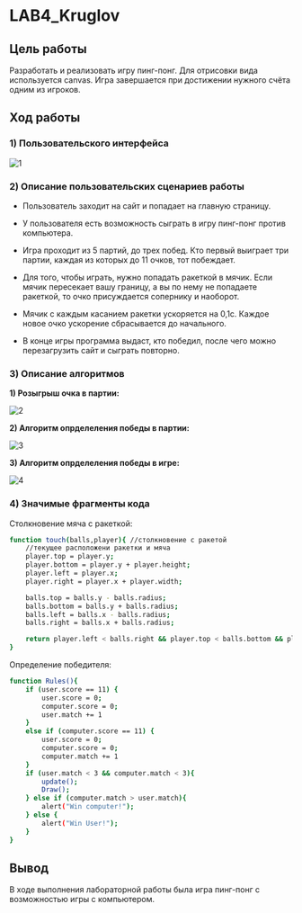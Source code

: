 # LAB4_Kruglov
## Цель работы
Разработать и реализовать игру пинг-понг. Для отрисовки вида используется canvas. Игра завершается при достижении нужного счёта одним из игроков.

## Ход работы

### 1) Пользовательского интерфейса

![1](https://user-images.githubusercontent.com/116270845/212758452-d131b114-e838-44d8-936a-18ae95419b72.png)


### 2) Описание пользовательских сценариев работы
- Пользователь заходит на сайт и попадает на главную страницу. 

- У пользователя есть возможность сыграть в игру пинг-понг против компьютера. 

- Игра проходит из 5 партий, до трех побед. Кто первый выиграет три партии, каждая из которых до 11 очков, тот побеждает.

- Для того, чтобы играть, нужно попадать ракеткой в мячик. Если мячик пересекает вашу границу, а вы по нему не попадаете ракеткой, то очко присуждается сопернику и наоборот. 

- Мячик с каждым касанием ракетки ускоряется на 0,1с. Каждое новое очко ускорение сбрасывается до начального.

- В конце игры программа выдаст, кто победил, после чего можно перезагрузить сайт и сыграть повторно.
### 3) Описание алгоритмов

**1) Розыгрыш очка в партии:**

![2](https://user-images.githubusercontent.com/116270845/212758620-8b682511-eed7-4bf7-848a-0bbb5f0da860.png)


**2) Алгоритм опрделеления победы в партии:**

![3](https://user-images.githubusercontent.com/116270845/212758702-f68e6980-1988-4987-acdd-d88e471c6bd2.png)


**3) Алгоритм опрделеления победы в игре:**

![4](https://user-images.githubusercontent.com/116270845/212758765-ab4a6b45-d605-4f1b-8eaa-b507c70458ec.png)


### 4) Значимые фрагменты кода

Столкновение мяча с ракеткой: 
```sh
function touch(balls,player){ //столкновение с ракетой
    //текущее расположени ракетки и мяча
    player.top = player.y;
    player.bottom = player.y + player.height;
    player.left = player.x;
    player.right = player.x + player.width;

    balls.top = balls.y - balls.radius;
    balls.bottom = balls.y + balls.radius;
    balls.left = balls.x - balls.radius;
    balls.right = balls.x + balls.radius;

    return player.left < balls.right && player.top < balls.bottom && player.right > balls.left && player.bottom > balls.top;
}
```

Определение победителя:
```sh
function Rules(){ 
	if (user.score == 11) {
		user.score = 0;
		computer.score = 0;
		user.match += 1
	}
	else if (computer.score == 11) {
		user.score = 0;
		computer.score = 0;
		computer.match += 1
	}
    if (user.match < 3 && computer.match < 3){
        update();
        Draw();
    } else if (computer.match > user.match){
        alert("Win computer!");
    } else {
        alert("Win User!");
    }
}
```
## Вывод
В ходе выполнения лабораторной работы была игра пинг-понг с возможностью игры с компьютером.
